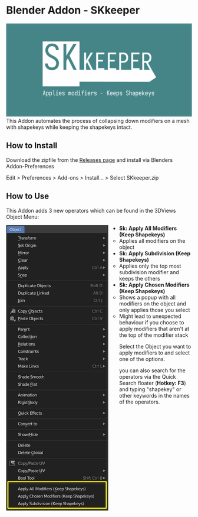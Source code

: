 # Blender Addon - SKkeeper
![SKkeeper Logo splash](images/skkeeper_splash.png)
This Addon automates the process of collapsing down modifiers on a mesh with shapekeys while keeping the shapekeys intact.

## How to Install

Download the zipfile from the [Releases page](https://github.com/smokejohn/SKkeeper/releases) and install via Blenders Addon-Preferences

Edit > Preferences > Add-ons > Install... > Select SKkeeper.zip

## How to Use

This Addon adds 3 new operators which can be found in the 3DViews Object Menu:

<img style="margin-right: 30px;" align="left" src="images/bl_gui_3DVIEW_MT_object.png"/>

* **Sk: Apply All Modifiers (Keep Shapekeys)**
  * Applies all modifiers on the object
* **Sk: Apply Subdivision (Keep Shapekeys)**
  * Applies only the top most subdivision modifier and keeps the others
* **Sk: Apply Chosen Modifiers (Keep Shapekeys)**
  * Shows a popup with all modifiers on the object and only applies those you select
  * Might lead to unexpected behaviour if you choose to apply modifiers that aren't at the top of the modifier stack

Select the Object you want to apply modifiers to and select one of the options.

you can also search for the operators via the Quick Search floater (**Hotkey: F3**) and typing "shapekey" or other keywords in the names of the operators.

